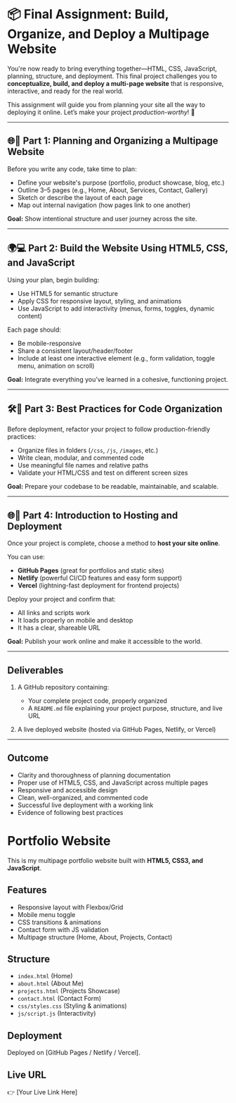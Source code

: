 # 📦 Final Assignment: Build, Organize, and Deploy a Multipage Website

You're now ready to bring everything together—HTML, CSS, JavaScript, planning, structure, and deployment. This final project challenges you to **conceptualize, build, and deploy a multi-page website** that is responsive, interactive, and ready for the real world.

This assignment will guide you from planning your site all the way to deploying it online. Let’s make your project *production-worthy*! 🚀

---

## 🌐🎯 Part 1: Planning and Organizing a Multipage Website

Before you write any code, take time to plan:

* Define your website's purpose (portfolio, product showcase, blog, etc.)
* Outline 3–5 pages (e.g., Home, About, Services, Contact, Gallery)
* Sketch or describe the layout of each page
* Map out internal navigation (how pages link to one another)

**Goal:** Show intentional structure and user journey across the site.

---

## 🌍💻 Part 2: Build the Website Using HTML5, CSS, and JavaScript

Using your plan, begin building:

* Use HTML5 for semantic structure
* Apply CSS for responsive layout, styling, and animations
* Use JavaScript to add interactivity (menus, forms, toggles, dynamic content)

Each page should:

* Be mobile-responsive
* Share a consistent layout/header/footer
* Include at least one interactive element (e.g., form validation, toggle menu, animation on scroll)

**Goal:** Integrate everything you’ve learned in a cohesive, functioning project.

---

## 🛠️🚀 Part 3: Best Practices for Code Organization

Before deployment, refactor your project to follow production-friendly practices:

* Organize files in folders (`/css`, `/js`, `/images`, etc.)
* Write clean, modular, and commented code
* Use meaningful file names and relative paths
* Validate your HTML/CSS and test on different screen sizes

**Goal:** Prepare your codebase to be readable, maintainable, and scalable.

---

## 🌐🚀 Part 4: Introduction to Hosting and Deployment

Once your project is complete, choose a method to **host your site online**.

You can use:

* **GitHub Pages** (great for portfolios and static sites)
* **Netlify** (powerful CI/CD features and easy form support)
* **Vercel** (lightning-fast deployment for frontend projects)

Deploy your project and confirm that:

* All links and scripts work
* It loads properly on mobile and desktop
* It has a clear, shareable URL

**Goal:** Publish your work online and make it accessible to the world.

---

## Deliverables

1. A GitHub repository containing:

   * Your complete project code, properly organized
   * A `README.md` file explaining your project purpose, structure, and live URL
2. A live deployed website (hosted via GitHub Pages, Netlify, or Vercel)

---

## Outcome

* Clarity and thoroughness of planning documentation
* Proper use of HTML5, CSS, and JavaScript across multiple pages
* Responsive and accessible design
* Clean, well-organized, and commented code
* Successful live deployment with a working link
* Evidence of following best practices


# Portfolio Website

This is my multipage portfolio website built with **HTML5, CSS3, and JavaScript**.

## Features
- Responsive layout with Flexbox/Grid
- Mobile menu toggle
- CSS transitions & animations
- Contact form with JS validation
- Multipage structure (Home, About, Projects, Contact)

## Structure
- `index.html` (Home)
- `about.html` (About Me)
- `projects.html` (Projects Showcase)
- `contact.html` (Contact Form)
- `css/styles.css` (Styling & animations)
- `js/script.js` (Interactivity)

## Deployment
Deployed on [GitHub Pages / Netlify / Vercel].

## Live URL
👉 [Your Live Link Here]
